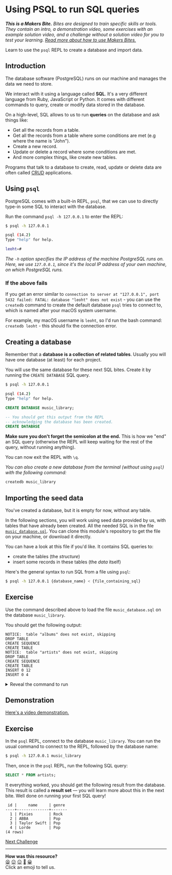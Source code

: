 # Using PSQL to run SQL queries

_**This is a Makers Bite.** Bites are designed to train specific skills or
tools. They contain an intro, a demonstration video, some exercises with an
example solution video, and a challenge without a solution video for you to test
your learning. [Read more about how to use Makers
Bites.](https://github.com/makersacademy/course/blob/main/labels/bites.md)_

Learn to use the `psql` REPL to create a database and import data.

<!-- OMITTED -->

## Introduction

The database software (PostgreSQL) runs on our machine and manages the data we need to store.

We interact with it using a language called **SQL**. It's a very different language from Ruby, JavaScript or Python. It comes with different commands to query, create or modify data stored in the database.

On a high-level, SQL allows to us to run **queries** on the database and ask things like:
  * Get all the records from a table.
  * Get all the records from a table where some conditions are met (e.g where the name is "John").
  * Create a new record.
  * Update or delete a record where some conditions are met.
  * And more complex things, like create new tables.

Programs that talk to a database to create, read, update or delete data are often called [CRUD](https://en.wikipedia.org/wiki/Create,_read,_update_and_delete) applications.

## Using `psql`

PostgreSQL comes with a built-in REPL, `psql`, that we can use to directly type-in some SQL to interact with the database.

Run the command `psql -h 127.0.0.1` to enter the REPL:

```bash
$ psql -h 127.0.0.1

psql (14.2)
Type "help" for help.

leoht=# 
```

*The `-h` option specifies the IP address of the machine PostgreSQL runs on. Here, we use `127.0.0.1`, since it's the local IP address of your own machine, on which PostgreSQL runs.*

### If the above fails

If you get an error similar to `connection to server at "127.0.0.1", port 5432 failed: FATAL: database "leoht" does not exist`  - you can use the `createdb` command to create the default database `psql` tries to connect to, which is named after your macOS system username.

For example, my macOS username is `leoht`, so I'd run the bash command: `createdb leoht` - this should fix the connection error.

## Creating a database

Remember that a **database is a collection of related tables**. Usually you will have one database (at least) for each project.

You will use the same database for these next SQL bites. Create it by running the `CREATE DATABASE` SQL query.

```bash
$ psql -h 127.0.0.1

psql (14.2)
Type "help" for help.
```

```sql
CREATE DATABASE music_library;

-- You should get this output from the REPL
-- acknowledging the database has been created.
CREATE DATABASE
```

**Make sure you don't forget the semicolon at the end.** This is how we "end" an SQL query (otherwise the REPL will keep waiting for the rest of the query, without running anything).

You can now exit the REPL with `\q`.

_You can also create a new database from the terminal (without using `psql`) with the following command:_

```bash
createdb music_library
```

## Importing the seed data

You've created a database, but it is empty for now, without any table.

In the following sections, you will work using seed data provided by us, with tables that have already been created. All the needed SQL is in the file [`music_database.sql`](../resources/seeds/music_database.sql). You can clone this module's repository to get the file on your machine, or download it directly.

You can have a look at this file if you'd like. It contains SQL queries to:
  * create the tables (the *structure*)
  * insert some records in these tables (the *data* itself)

Here's the general syntax to run SQL from a file using `psql`:
```bash
$ psql -h 127.0.0.1 {database_name} < {file_containing_sql}
```

## Exercise

Use the command described above to load the file `music_database.sql` on the database `music_library`.

You should get the following output:

```
NOTICE:  table "albums" does not exist, skipping
DROP TABLE
CREATE SEQUENCE
CREATE TABLE
NOTICE:  table "artists" does not exist, skipping
DROP TABLE
CREATE SEQUENCE
CREATE TABLE
INSERT 0 12
INSERT 0 4
```

<details>
  <summary>Reveal the command to run</summary>

  ```bash
  $ psql -h 127.0.0.1 music_library < music_database.sql
  ```
</details>

## Demonstration

[Here's a video demonstration.](https://www.youtube.com/watch?v=9wT1FVQbPZw&t=425s)

## Exercise

In the `psql` REPL, connect to the database `music_library`. You can run the usual command to connect to the REPL, followed by the database name: 

```bash
$ psql -h 127.0.0.1 music_library
```

Then, once in the `psql` REPL, run the following SQL query:

```sql
SELECT * FROM artists;
```

It everything worked, you should get the following result from the database. This result is called a **result set** — you will learn more about this in the next bite. Well done on running your first SQL query!

```
 id |     name     | genre 
----+--------------+-------
  1 | Pixies       | Rock
  2 | ABBA         | Pop
  3 | Taylor Swift | Pop
  4 | Lorde        | Pop
(4 rows)
```

[Next Challenge](03_querying_data.md)

<!-- BEGIN GENERATED SECTION DO NOT EDIT -->

---

**How was this resource?**  
[😫](https://airtable.com/shrUJ3t7KLMqVRFKR?prefill_Repository=makersacademy/databases&prefill_File=sql_bites/02_using_psql.md&prefill_Sentiment=😫) [😕](https://airtable.com/shrUJ3t7KLMqVRFKR?prefill_Repository=makersacademy/databases&prefill_File=sql_bites/02_using_psql.md&prefill_Sentiment=😕) [😐](https://airtable.com/shrUJ3t7KLMqVRFKR?prefill_Repository=makersacademy/databases&prefill_File=sql_bites/02_using_psql.md&prefill_Sentiment=😐) [🙂](https://airtable.com/shrUJ3t7KLMqVRFKR?prefill_Repository=makersacademy/databases&prefill_File=sql_bites/02_using_psql.md&prefill_Sentiment=🙂) [😀](https://airtable.com/shrUJ3t7KLMqVRFKR?prefill_Repository=makersacademy/databases&prefill_File=sql_bites/02_using_psql.md&prefill_Sentiment=😀)  
Click an emoji to tell us.

<!-- END GENERATED SECTION DO NOT EDIT -->
